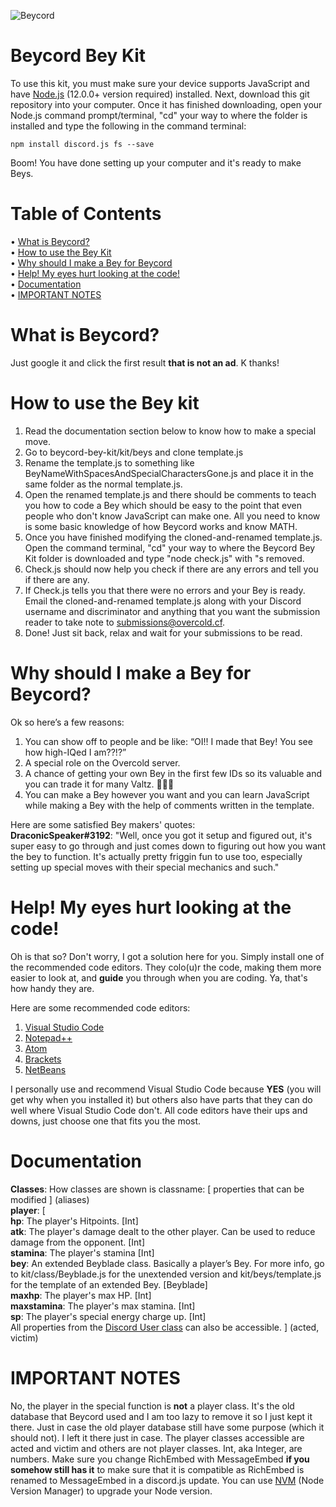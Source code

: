 ![Beycord](https://cdn.discordapp.com/avatars/570115430786531340/dfeb381c65bf3299a58895d6a7fde3fb.png)

Beycord Bey Kit
===============

To use this kit, you must make sure your device supports JavaScript and have [Node.js](https://nodejs.org/en/) (12.0.0+ version required) installed. Next, download this git repository into your computer. Once it has finished downloading, open your Node.js command prompt/terminal, "cd" your way to where the folder is installed and type the following in the command terminal:
```
npm install discord.js fs --save
```
Boom! You have done setting up your computer and it's ready to make Beys.

Table of Contents
=================
• [What is Beycord?](#what-is-beycord)  
• [How to use the Bey Kit](#how-to-use-the-bey-kit)  
• [Why should I make a Bey for Beycord](#why-should-i-make-a-bey-for-beycord)  
• [Help! My eyes hurt looking at the code!](#help-my-eyes-hurt-looking-at-the-code)  
• [Documentation](#documentation)  
• [IMPORTANT NOTES](#important-notes)  

# What is Beycord?
Just google it and click the first result **that is not an ad**. K thanks!

# How to use the Bey kit
1) Read the documentation section below to know how to make a special move.
2) Go to beycord-bey-kit/kit/beys and clone template.js
3) Rename the template.js to something like BeyNameWithSpacesAndSpecialCharactersGone.js and place it in the same folder as the normal template.js.
4) Open the renamed template.js and there should be comments to teach you how to code a Bey which should be easy to the point that even people who don't know JavaScript can make one. All you need to know is some basic knowledge of how Beycord works and know MATH.
5) Once you have finished modifying the cloned-and-renamed template.js. Open the command terminal, "cd" your way to where the Beycord Bey Kit folder is downloaded and type "node check.js" with "s removed.
6) Check.js should now help you check if there are any errors and tell you if there are any.
7) If Check.js tells you that there were no errors and your Bey is ready. Email the cloned-and-renamed template.js along with your Discord username and discriminator and anything that you want the submission reader to take note to [submissions@overcold.cf](mailto:submissions@overcold.cf).
8) Done! Just sit back, relax and wait for your submissions to be read.

# Why should I make a Bey for Beycord?
Ok so here’s a few reasons:
1) You can show off to people and be like: “OI!! I made that Bey! You see how high-IQed I am??!?”
2) A special role on the Overcold server.
3) A chance of getting your own Bey in the first few IDs so its valuable and you can trade it for many Valtz. 👀👀👀
4) You can make a Bey however you want and you can learn JavaScript while making a Bey with the help of comments written in the template.  

Here are some satisfied Bey makers' quotes:  
**DraconicSpeaker#3192**: "Well, once you got it setup and figured out, it's super easy to go through and just comes down to figuring out how you want the bey to function. It's actually pretty friggin fun to use too, especially setting up special moves with their special mechanics and such."  

# Help! My eyes hurt looking at the code!
Oh is that so? Don't worry, I got a solution here for you. Simply install one of the recommended code editors. They colo(u)r the code, making them more easier to look at, and **guide** you through when you are coding. Ya, that's how handy they are.

Here are some recommended code editors:
1) [Visual Studio Code](https://code.visualstudio.com/)
2) [Notepad++](https://notepad-plus-plus.org/)
3) [Atom](https://atom.io/)
4) [Brackets](http://brackets.io/)
5) [NetBeans](https://netbeans.org/)

I personally use and recommend Visual Studio Code because **YES** (you will get why when you installed it) but others also have parts that they can do well where Visual Studio Code don't. All code editors have their ups and downs, just choose one that fits you the most.


# Documentation
__**Classes**__:
How classes are shown is classname: [ properties that can be modified ] (aliases)  
**player**: [  
             **hp**: The player's Hitpoints. [Int]  
             **atk**: The player's damage dealt to the other player. Can be used to reduce damage from the opponent. [Int]  
             **stamina**: The player's stamina [Int]  
             **bey**: An extended Beyblade class. Basically a player’s Bey. For more info, go to kit/class/Beyblade.js for the unextended version and kit/beys/template.js for the template of an extended Bey. [Beyblade]  
             **maxhp**: The player's max HP. [Int]  
             **maxstamina**: The player's max stamina. [Int]  
             **sp**: The player's special energy charge up. [Int]  
             All properties from the [Discord User class](https://discord.js.org/#/docs/main/stable/class/User) can also be accessible.
            ] (acted, victim)  
            
# IMPORTANT NOTES
No, the player in the special function is **not** a player class. It's the old database that Beycord used and I am too lazy to remove it so I just kept it there. Just in case the old player database still have some purpose (which it should not). I left it there just in case. The player classes accessible are acted and victim and others are not player classes. Int, aka Integer, are numbers.
Make sure you change RichEmbed with MessageEmbed **if you somehow still has it** to make sure that it is compatible as RichEmbed is renamed to MessageEmbed in a discord.js update.
You can use [NVM](https://github.com/nvm-sh/nvm) (Node Version Manager) to upgrade your Node version.
